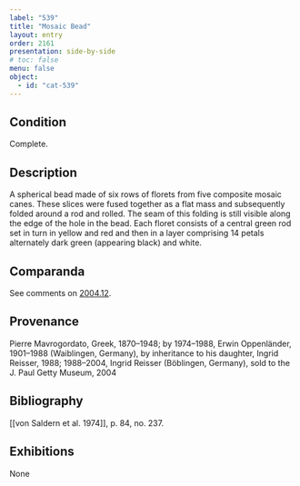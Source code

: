 ```yaml
---
label: "539"
title: "Mosaic Bead"
layout: entry
order: 2161
presentation: side-by-side
# toc: false
menu: false
object:
  - id: "cat-539"
---
```


## Condition

Complete.

## Description

A spherical bead made of six rows of florets from five composite mosaic canes. These slices were fused together as a flat mass and subsequently folded around a rod and rolled. The seam of this folding is still visible along the edge of the hole in the bead. Each floret consists of a central green rod set in turn in yellow and red and then in a layer comprising 14 petals alternately dark green (appearing black) and white.

## Comparanda

See comments on [2004.12](#cat).

## Provenance

Pierre Mavrogordato, Greek, 1870–1948; by 1974–1988, Erwin Oppenländer, 1901–1988 (Waiblingen, Germany), by inheritance to his daughter, Ingrid Reisser, 1988; 1988–2004, Ingrid Reisser (Böblingen, Germany), sold to the J. Paul Getty Museum, 2004

## Bibliography

[[von Saldern et al. 1974]], p. 84, no. 237.

## Exhibitions

None